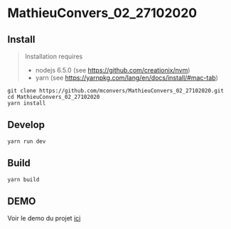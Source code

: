 # MathieuConvers_02_27102020

## Install

> Installation requires
> * nodejs 6.5.0 (see https://github.com/creationix/nvm)
> * yarn (see https://yarnpkg.com/lang/en/docs/install/#mac-tab)

```
git clone https://github.com/mconvers/MathieuConvers_02_27102020.git
cd MathieuConvers_02_27102020
yarn install
```

## Develop

```
yarn run dev
```

## Build

```
yarn build
```

## DEMO

Voir le demo du projet [ici](https://mconvers.github.io/MathieuConvers_02_27102020/)
